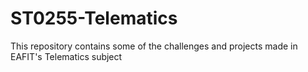 # ST0255-Telematics
This repository contains some of the challenges and projects made in EAFIT's Telematics subject
